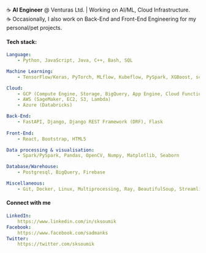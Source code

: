
:coffee:   **AI Engineer** @ Venturas Ltd. | Working on AI/ML, Cloud Infrastructure. </br>
:coffee:   Occasionally, I also work on Back-End and Front-End Engineering for my personal/pet projects. </br>

#### Tech stack: 

```yaml
Language: 
    - Python, JavaScript, Java, C++, Bash, SQL

Machine Learning: 
    - TensorFlow/Keras, PyTorch, MLflow, Kubeflow, PySpark, XGBoost, scikit-learn, Detectron2

Cloud: 
    - GCP (Compute Engine, Storage, BigQuery, App Engine, Cloud Functions) 
    - AWS (SageMaker, EC2, S3, Lambda)
    - Azure (Databricks)

Back-End: 
    - FastAPI, Django, Django REST Framework (DRF), Flask
   
Front-End:
    - React, Bootstrap, HTML5

Data processing & visualisation: 
    - Spark/PySpark, Pandas, OpenCV, Numpy, Matplotlib, Seaborn

Database/Warehouse: 
    - Postgresql, BigQuery, Firebase

Miscellaneous: 
    - Git, Docker, Linux, Multiprocessing, Ray, BeautifulSoup, Streamlit, WebRTC, Celery, Elasticsearch
```


#### Connect with me

```yaml
LinkedIn:
    https://www.linkedin.com/in/sksoumik
Facebook:
    https://www.facebook.com/sadmanks
Twitter:
    https://twitter.com/sksoumik
```
